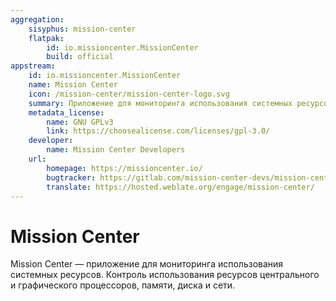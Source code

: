```yaml
---
aggregation:
    sisyphus: mission-center
    flatpak:
        id: io.missioncenter.MissionCenter
        build: official
appstream:
    id: io.missioncenter.MissionCenter
    name: Mission Center
    icon: /mission-center/mission-center-logo.svg
    summary: Приложение для мониторинга использования системных ресурсов.
    metadata_license:
        name: GNU GPLv3
        link: https://choosealicense.com/licenses/gpl-3.0/
    developer:
        name: Mission Center Developers
    url:
        homepage: https://missioncenter.io/
        bugtracker: https://gitlab.com/mission-center-devs/mission-center/issues
        translate: https://hosted.weblate.org/engage/mission-center/
---
```


# Mission Center

Mission Center — приложение для мониторинга использования системных ресурсов. Контроль использования ресурсов центрального и графического процессоров, памяти, диска и сети.

<!--@include: @apps/_parts/install/content-repo.md-->
<!--@include: @apps/_parts/install/content-flatpak.md-->
